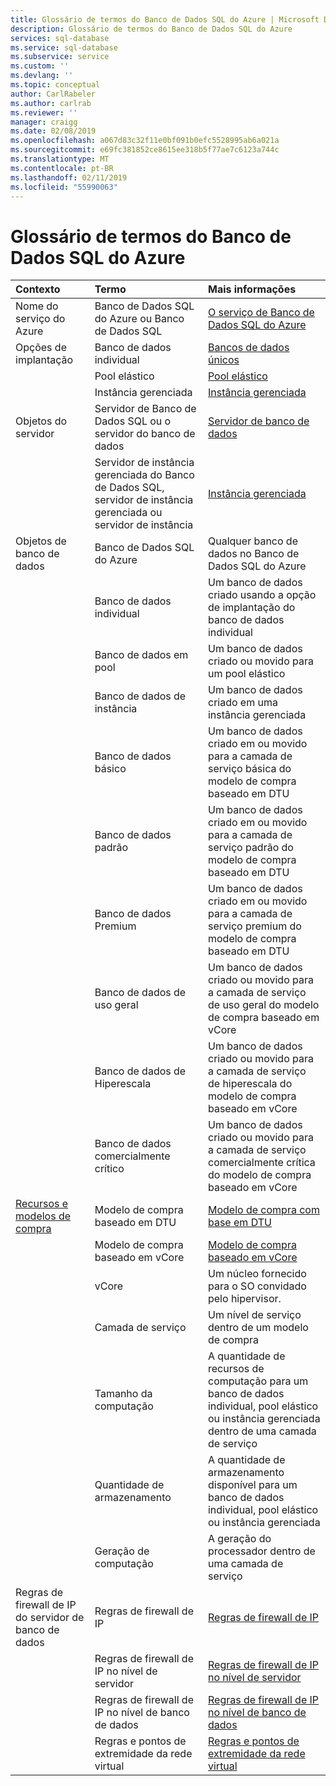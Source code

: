 ```yaml
---
title: Glossário de termos do Banco de Dados SQL do Azure | Microsoft Docs
description: Glossário de termos do Banco de Dados SQL do Azure
services: sql-database
ms.service: sql-database
ms.subservice: service
ms.custom: ''
ms.devlang: ''
ms.topic: conceptual
author: CarlRabeler
ms.author: carlrab
ms.reviewer: ''
manager: craigg
ms.date: 02/08/2019
ms.openlocfilehash: a067d83c32f11e0bf091b0efc5528995ab6a021a
ms.sourcegitcommit: e69fc381852ce8615ee318b5f77ae7c6123a744c
ms.translationtype: MT
ms.contentlocale: pt-BR
ms.lasthandoff: 02/11/2019
ms.locfileid: "55990063"
---
```

# <a name="azure-sql-database-glossary-of-terms"></a>Glossário de termos do Banco de Dados SQL do Azure

|Contexto|Termo|Mais informações|
|:---|:---|:---|
|Nome do serviço do Azure|Banco de Dados SQL do Azure ou Banco de Dados SQL|[O serviço de Banco de Dados SQL do Azure](sql-database-technical-overview.md)|
|Opções de implantação |Banco de dados individual|[Bancos de dados únicos](sql-database-single-database.md)|
||Pool elástico|[Pool elástico](sql-database-elastic-pool.md)|
||Instância gerenciada|[Instância gerenciada](sql-database-managed-instance.md)|
|Objetos do servidor|Servidor de Banco de Dados SQL ou o servidor do banco de dados|[Servidor de banco de dados](sql-database-servers.md)|
||Servidor de instância gerenciada do Banco de Dados SQL, servidor de instância gerenciada ou servidor de instância|[Instância gerenciada](sql-database-managed-instance.md)|
Objetos de banco de dados|Banco de Dados SQL do Azure|Qualquer banco de dados no Banco de Dados SQL do Azure|
||Banco de dados individual|Um banco de dados criado usando a opção de implantação do banco de dados individual|
||Banco de dados em pool|Um banco de dados criado ou movido para um pool elástico|
||Banco de dados de instância|Um banco de dados criado em uma instância gerenciada|
||Banco de dados básico|Um banco de dados criado em ou movido para a camada de serviço básica do modelo de compra baseado em DTU|
||Banco de dados padrão|Um banco de dados criado em ou movido para a camada de serviço padrão do modelo de compra baseado em DTU|
||Banco de dados Premium|Um banco de dados criado em ou movido para a camada de serviço premium do modelo de compra baseado em DTU|
||Banco de dados de uso geral|Um banco de dados criado ou movido para a camada de serviço de uso geral do modelo de compra baseado em vCore|
||Banco de dados de Hiperescala|Um banco de dados criado ou movido para a camada de serviço de hiperescala do modelo de compra baseado em vCore|
||Banco de dados comercialmente crítico|Um banco de dados criado ou movido para a camada de serviço comercialmente crítica do modelo de compra baseado em vCore|
|[Recursos e modelos de compra](sql-database-purchase-models.md)|Modelo de compra baseado em DTU|[Modelo de compra com base em DTU](sql-database-service-tiers-dtu.md)|
||Modelo de compra baseado em vCore|[Modelo de compra baseado em vCore](sql-database-service-tiers-vcore.md)|
||vCore|Um núcleo fornecido para o SO convidado pelo hipervisor.|
||Camada de serviço|Um nível de serviço dentro de um modelo de compra|
||Tamanho da computação|A quantidade de recursos de computação para um banco de dados individual, pool elástico ou instância gerenciada dentro de uma camada de serviço|
||Quantidade de armazenamento|A quantidade de armazenamento disponível para um banco de dados individual, pool elástico ou instância gerenciada|
||Geração de computação|A geração do processador dentro de uma camada de serviço|
|Regras de firewall de IP do servidor de banco de dados|Regras de firewall de IP|[Regras de firewall de IP](sql-database-firewall-configure.md)|
||Regras de firewall de IP no nível de servidor|[Regras de firewall de IP no nível de servidor](sql-database-firewall-configure.md#overview)|
|| Regras de firewall de IP no nível de banco de dados|[Regras de firewall de IP no nível de banco de dados](sql-database-firewall-configure.md#overview)|
||Regras e pontos de extremidade da rede virtual|[Regras e pontos de extremidade da rede virtual](sql-database-vnet-service-endpoint-rule-overview.md)|
